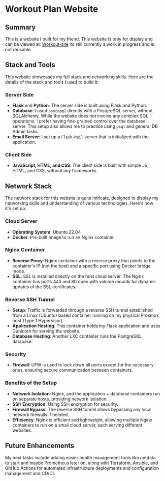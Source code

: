 # Workout Plan Website

## Summary
This is a website I built for my friend. This website is only for display and can be viewed at: [Workout-site](https://ployease.com) its still currently a work in progress and is not reusable.

## Stack and Tools
This website showcases my full stack and networking skills. Here are the details of the stack and tools I used to build it:

### Server Side
- **Flask** and **Python**: The server side is built using Flask and Python.
- **Database**: I used `psycopg2` directly with a PostgreSQL server, without SQLAlchemy. While the website does not involve any complex SQL operations, I prefer having fine-grained control over the database server. This setup also allows me to practice using `psql` and general DB Admin tasks.
- **Email Server**: I set up a `Flask-Mail` server that is initialized with the application.

### Client Side
- **JavaScript, HTML, and CSS**: The client side is built with simple JS, HTML, and CSS, without any frameworks.

## Network Stack
The network stack for this website is quite intricate, designed to display my networking skills and understanding of various technologies. Here's how it's set up:

### Cloud Server
- **Operating System**: Ubuntu 22.04
- **Docker**: Pre-built image to run an Nginx container.

### Nginx Container
- **Reverse Proxy**: Nginx container with a reverse proxy that points to the container's IP (not the host) and a specific port using Docker bridge mode.
- **SSL**: SSL is installed directly on the host cloud server. The Nginx container has ports 443 and 80 open with volume mounts for dynamic updates of the SSL certificates.

### Reverse SSH Tunnel
- **Setup**: Traffic is forwarded through a reverse SSH tunnel established from a Linux (Ubuntu) based container running on my physical Proxmox host (Type 1 Hypervisor).
- **Application Hosting**: This container holds my Flask application and uses Gunicorn for serving the website.
- **Database Hosting**: Another LXC container runs the PostgreSQL database.

### Security
- **Firewall**: UFW is used to lock down all ports except for the necessary ones, ensuring secure communication between containers.

### Benefits of the Setup
- **Network Isolation**: Nginx, and the application + database containers run on separate hosts, providing network isolation.
- **SSH Encryption**: Using SSH encryption for security.
- **Firewall Bypass**: The reverse SSH tunnel allows bypassing any local network firewalls if needed.
- **Efficiency**: Nginx is efficient and lightweight, allowing multiple Nginx containers to run on a small cloud server, each serving different websites.

## Future Enhancements
My next tasks include adding easier health management tools like netdata to start and maybe Prometheus later on, along with Terraform, Ansible, and GitHub Actions for automated infrastructure deployments and configuration management and CD/CI.


